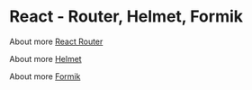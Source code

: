 # React - Router, Helmet, Formik

About more [React Router](https://reactrouter.com/docs/en/v6/getting-started/overview)

About more [Helmet](https://github.com/nfl/react-helmet)

About more [Formik](https://formik.org/)
